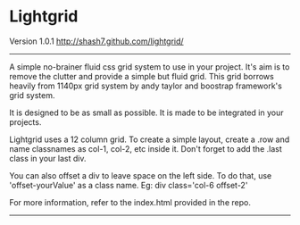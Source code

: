 Lightgrid
=========
Version 1.0.1
http://shash7.github.com/lightgrid/
___

A simple no-brainer fluid css grid system to use in your project.
It's aim is to remove the clutter and provide a simple but fluid grid.
This grid borrows heavily from 1140px grid system by andy taylor and boostrap framework's grid system.

It is designed to be as small as possible. It is made to be integrated in your projects.

Lightgrid uses a 12 column grid. To create a simple layout, create a .row and name classnames as col-1, col-2, etc inside it.
Don't forget to add the .last class in your last div.

You can also offset a div to leave space on the left side. To do that, use 'offset-yourValue' as a class name.
Eg: div class='col-6 offset-2'

For more information, refer to the index.html provided in the repo.
___